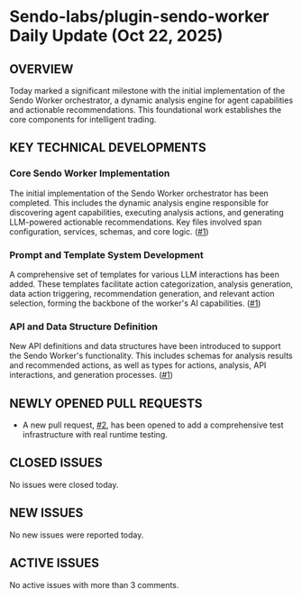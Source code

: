 # Sendo-labs/plugin-sendo-worker Daily Update (Oct 22, 2025)
## OVERVIEW 
Today marked a significant milestone with the initial implementation of the Sendo Worker orchestrator, a dynamic analysis engine for agent capabilities and actionable recommendations. This foundational work establishes the core components for intelligent trading.

## KEY TECHNICAL DEVELOPMENTS

### Core Sendo Worker Implementation
The initial implementation of the Sendo Worker orchestrator has been completed. This includes the dynamic analysis engine responsible for discovering agent capabilities, executing analysis actions, and generating LLM-powered actionable recommendations. Key files involved span configuration, services, schemas, and core logic. ([#1](https://github.com/Sendo-labs/plugin-sendo-worker/pull/1))

### Prompt and Template System Development
A comprehensive set of templates for various LLM interactions has been added. These templates facilitate action categorization, analysis generation, data action triggering, recommendation generation, and relevant action selection, forming the backbone of the worker's AI capabilities. ([#1](https://github.com/Sendo-labs/plugin-sendo-worker/pull/1))

### API and Data Structure Definition
New API definitions and data structures have been introduced to support the Sendo Worker's functionality. This includes schemas for analysis results and recommended actions, as well as types for actions, analysis, API interactions, and generation processes. ([#1](https://github.com/Sendo-labs/plugin-sendo-worker/pull/1))

## NEWLY OPENED PULL REQUESTS
- A new pull request, [#2](https://github.com/Sendo-labs/plugin-sendo-worker/pull/2), has been opened to add a comprehensive test infrastructure with real runtime testing.

## CLOSED ISSUES
No issues were closed today.

## NEW ISSUES
No new issues were reported today.

## ACTIVE ISSUES
No active issues with more than 3 comments.